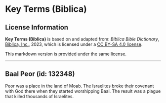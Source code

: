 # Key Terms (Biblica)

## License Information

**Key Terms (Biblica)** is based on and adapted from: _Biblica Bible Dictionary_, [Biblica, Inc.](https://www.biblica.com/), 2023, which is licensed under a [CC BY-SA 4.0 license](https://creativecommons.org/licenses/by-sa/4.0/legalcode.en).

This markdown version is provided under the same license.



--------------------------------

## Baal Peor (id: 132348)

Peor was a place in the land of Moab. The Israelites broke their covenant with God there when they started worshipping Baal. The result was a plague that killed thousands of Israelites.


